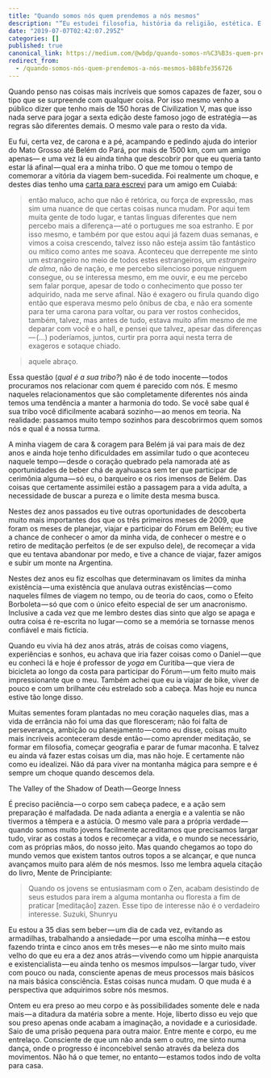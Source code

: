 ```yaml
---
title: "Quando somos nós quem prendemos a nós mesmos"
description: "“Eu estudei filosofia, história da religião, estética. E acabei me colocando em correntes. Por minha livre vontade”"
date: "2019-07-07T02:42:07.295Z"
categories: []
published: true
canonical_link: https://medium.com/@wbdp/quando-somos-n%C3%B3s-quem-prendemos-a-n%C3%B3s-mesmos-b88bfe356726
redirect_from:
  - /quando-somos-nós-quem-prendemos-a-nós-mesmos-b88bfe356726
---
```




Quando penso nas coisas mais incríveis que somos capazes de fazer, sou o tipo que se surpreende com qualquer coisa. Por isso mesmo venho a público dizer que tenho mais de 150 horas de Civilization V, mas que isso nada serve para jogar a sexta edição deste famoso jogo de estratégia — as regras são diferentes demais. O mesmo vale para o resto da vida.

Eu fui, certa vez, de carona e a pé, acampando e pedindo ajuda do interior do Mato Grosso até Belém do Pará, por mais de 1500 km, com um amigo apenas— e uma vez lá eu ainda tinha que descobrir por que eu queria tanto estar lá afinal — qual era a minha tribo. O que me tomou o tempo de comemorar a vitória da viagem bem-sucedida. Foi realmente um choque, e destes dias tenho uma [carta para escrevi](https://malho-em-medo.blogspot.com/2009/01/entao-maluco-acho-que-nao-e-retorica-ou.html) para um amigo em Cuiabá:

> então maluco, acho que não é retórica, ou força de expressão, mas sim uma nuance de que certas coisas nunca mudam. Por aqui tem muita gente de todo lugar, e tantas linguas diferentes que nem percebo mais a diferença — até o portugues me soa estranho. E por isso mesmo, e também por que estou aqui já fazem duas semanas, e vimos a coisa crescendo, talvez isso não esteja assim tão fantástico ou mítico como antes me soava. Aconteceu que derrepente me sinto um estrangeiro no meio de todos estes estrangeiros, um _estrangeiro de alma_, não de nação, e me percebo silencioso porque ninguem consegue, ou se interessa mesmo, em me ouvir, e eu me percebo sem falar porque, apesar de todo o conhecimento que posso ter adquirido, nada me serve afinal. Não é exagero ou firula quando digo então que esperava mesmo pelo ônibus de cba, e não era somente para ter uma carona para voltar, ou para ver rostos conhecidos, também, talvez, mas antes de tudo, estava muito afim mesmo de me deparar com você e o hall, e pensei que talvez, apesar das diferenças — (…) poderíamos, juntos, curtir pra porra aqui nesta terra de exageros e sotaque chiado.

> aquele abraço.

Essa questão (_qual é a sua tribo?_) não é de todo inocente — todos procuramos nos relacionar com quem é parecido com nós. E mesmo naqueles relacionamentos que são completamente diferentes nós ainda temos uma tendência a manter a harmonia do todo. Se você sabe qual é sua tribo você dificilmente acabará sozinho — ao menos em teoria. Na realidade: passamos muito tempo sozinhos para descobrirmos quem somos nós e qual é a nossa turma.

A minha viagem de cara & coragem para Belém já vai para mais de dez anos e ainda hoje tenho dificuldades em assimilar tudo o que aconteceu naquele tempo — desde o coração quebrado pela namorada até as oportunidades de beber chá de ayahuasca sem ter que participar de cerimônia alguma — só eu, o barqueiro e os rios imensos de Belém. Das coisas que certamente assimilei estão a passagem para a vida adulta, a necessidade de buscar a pureza e o limite desta mesma busca.

Nestes dez anos passados eu tive outras oportunidades de descoberta muito mais importantes dos que os três primeiros meses de 2009, que foram os meses de planejar, viajar e participar do Fórum em Belém; eu tive a chance de conhecer o amor da minha vida, de conhecer o mestre e o retiro de meditação perfeitos (e de ser expulso dele), de recomeçar a vida que eu tentava abandonar por medo, e tive a chance de viajar, fazer amigos e subir um monte na Argentina.

Nestes dez anos eu fiz escolhas que determinavam os limites da minha existência — uma existência que anulava outras existências — como naqueles filmes de viagem no tempo, ou de teoria do caos, como o Efeito Borboleta — só que com o único efeito especial de ser um anacronismo. Inclusive a cada vez que me lembro destes dias sinto que algo se apaga e outra coisa é re-escrita no lugar — como se a memória se tornasse menos confiável e mais fictícia.

Quando eu vivia há dez anos atrás, atrás de coisas como viagens, experiências e sonhos, eu achava que iria fazer coisas como o Daniel — que eu conheci lá e hoje é professor de _yoga_ em Curitiba — que viera de bicicleta ao longo da costa para participar do Fórum — um feito muito mais impressionante que o meu. Também achei que eu ia viajar de bike, viver de pouco e com um brilhante céu estrelado sob a cabeça. Mas hoje eu nunca estive tão longe disso.

Muitas sementes foram plantadas no meu coração naqueles dias, mas a vida de errância não foi uma das que floresceram; não foi falta de perseverança, ambição ou planejamento — como eu disse, coisas muito mais incríveis aconteceram desde então — como aprender meditação, se formar em filosofia, começar geografia e parar de fumar maconha. E talvez eu ainda vá fazer estas coisas um dia, mas não hoje. E certamente não como eu idealizei. Não dá para viver na montanha mágica para sempre e é sempre um choque quando descemos dela.

The Valley of the Shadow of Death — George Inness

É preciso paciência — o corpo sem cabeça padece, e a ação sem preparação é malfadada. De nada adianta a energia e a valentia se não tivermos a têmpera e a astúcia. O mesmo vale para a própria verdade — quando somos muito jovens facilmente acreditamos que precisamos largar tudo, virar as costas a todos e recomeçar a vida, e o mundo se necessário, com as próprias mãos, do nosso jeito. Mas quando chegamos ao topo do mundo vemos que existem tantos outros topos a se alcançar, e que nunca avançamos muito para além de nós mesmos. Isso me lembra aquela citação do livro, Mente de Principiante:

> Quando os jovens se entusiasmam com o Zen, acabam desistindo de seus estudos para irem a alguma montanha ou floresta a fim de praticar \[meditação\] zazen. Esse tipo de interesse não é o verdadeiro interesse. Suzuki, Shunryu

Eu estou a 35 dias sem beber — um dia de cada vez, evitando as armadilhas, trabalhando a ansiedade — por uma escolha minha — e estou fazendo trinta e cinco anos em três meses — e não me sinto muito mais velho do que eu era a dez anos atrás — vivendo como um hippie anarquista e existencialista — eu ainda tenho os mesmos impulsos — largar tudo, viver com pouco ou nada, consciente apenas de meus processos mais básicos na mais básica consciência. Estas coisas nunca mudam. O que muda é a perspectiva que adquirimos sobre nós mesmos.

Ontem eu era preso ao meu corpo e às possibilidades somente dele e nada mais — a ditadura da matéria sobre a mente. Hoje, liberto disso eu vejo que sou preso apenas onde acabam a imaginação, a novidade e a curiosidade. Saio de uma prisão pequena para outra maior. Entre mente e corpo, eu me entrelaço. Consciente de que um não anda sem o outro, me sinto numa dança, onde o progresso é inconcebível senão através da beleza dos movimentos. Não há o que temer, no entanto — estamos todos indo de volta para casa.
